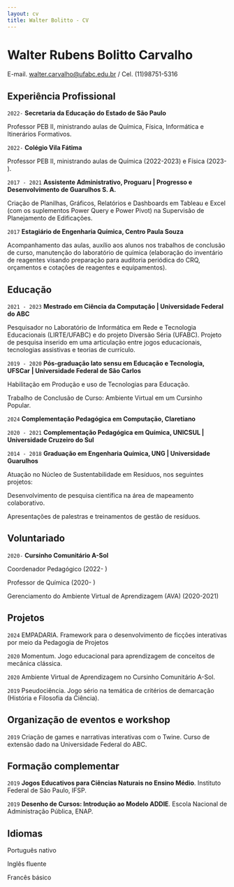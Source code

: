 ```yaml
---
layout: cv
title: Walter Bolitto - CV
---
```

# Walter Rubens Bolitto Carvalho

<div id="webaddress">
E-mail. <a href="walter.carvalho@ufabc.edu.br">walter.carvalho@ufabc.edu.br</a> / Cel. (11)98751-5316
</div>


## Experiência Profissional

`2022-`
__Secretaria da Educação do Estado de São Paulo__

Professor PEB II, ministrando aulas de Química, Física, Informática e Itinerários Formativos.

`2022-`
__Colégio Vila Fátima__

Professor PEB II, ministrando aulas de Química (2022-2023) e Física (2023- ).

`2017 - 2021`
__Assistente Administrativo, Proguaru | Progresso e Desenvolvimento de Guarulhos S. A.__

Criação de Planilhas, Gráficos, Relatórios e Dashboards em Tableau e Excel (com os suplementos Power Query e Power Pivot) na Supervisão de Planejamento de Edificações.

`2017`
__Estagiário de Engenharia Química, Centro Paula Souza__

Acompanhamento das aulas, auxílio aos alunos nos trabalhos de conclusão de curso, manutenção do laboratório de química (elaboração do inventário de reagentes visando preparação para auditoria periódica do CRQ, orçamentos e cotações de reagentes e equipamentos).

## Educação

`2021 - 2023`
__Mestrado em Ciência da Computação | Universidade Federal do ABC__

Pesquisador no Laboratório de Informática em Rede e Tecnologia Educacionais (LIRTE/UFABC) e do projeto Diversão Séria (UFABC). Projeto de pesquisa inserido em uma articulação entre jogos educacionais, tecnologias assistivas e teorias de currículo.

`2019 - 2020`
__Pós-graduação lato sensu em Educação e Tecnologia, UFSCar | Universidade Federal de São Carlos__

Habilitação em Produção e uso de Tecnologias para Educação.

Trabalho de Conclusão de Curso: Ambiente Virtual em um Cursinho Popular.

`2024`
__Complementação Pedagógica em Computação, Claretiano__

`2020 - 2021`
__Complementação Pedagógica em Química, UNICSUL | Universidade Cruzeiro do Sul__

`2014 - 2018`
__Graduação em Engenharia Química, UNG | Universidade Guarulhos__

Atuação no Núcleo de Sustentabilidade em Resíduos, nos seguintes projetos:

Desenvolvimento de pesquisa científica na área de mapeamento colaborativo.

Apresentações de palestras e treinamentos de gestão de resíduos.

## Voluntariado

`2020-`
__Cursinho Comunitário A-Sol__

Coordenador Pedagógico (2022- )

Professor de Química (2020- )

Gerenciamento do Ambiente Virtual de Aprendizagem (AVA) (2020-2021)

## Projetos

`2024`
EMPADARIA.  Framework para o desenvolvimento de ficções interativas por meio da Pedagogia de Projetos

`2020`
Momentum. Jogo educacional para aprendizagem de conceitos de mecânica clássica.

`2020`
Ambiente Virtual de Aprendizagem no Cursinho Comunitário A-Sol.

`2019`
Pseudociência. Jogo sério na temática de critérios de demarcação (História e Filosofia da Ciência).

## Organização de eventos e workshop

`2019`
Criação de games e narrativas interativas com o Twine. Curso de extensão dado na Universidade Federal do ABC.

## Formação complementar

`2019`
__Jogos Educativos para Ciências Naturais no Ensino Médio__. Instituto Federal de São Paulo, IFSP. 

`2019`
__Desenho de Cursos: Introdução ao Modelo ADDIE__. Escola Nacional de Administração Pública, ENAP. 


## Idiomas

Português nativo

Inglês fluente

Francês básico

<!-- ### Footer

Last updated: ago 2021 -->
